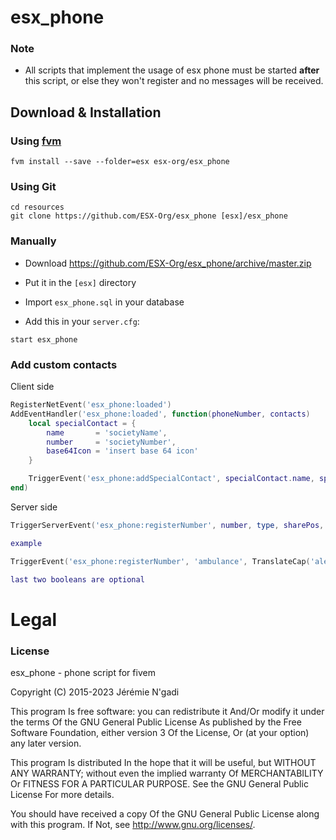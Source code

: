 # esx_phone

### Note
- All scripts that implement the usage of esx phone must be started **after** this script, or else they won't register and no messages will be received.

## Download & Installation

### Using [fvm](https://github.com/qlaffont/fvm-installer)
```
fvm install --save --folder=esx esx-org/esx_phone
```

### Using Git
```
cd resources
git clone https://github.com/ESX-Org/esx_phone [esx]/esx_phone
```

### Manually
- Download https://github.com/ESX-Org/esx_phone/archive/master.zip
- Put it in the `[esx]` directory

- Import `esx_phone.sql` in your database
- Add this in your `server.cfg`:

```
start esx_phone
```

### Add custom contacts

Client side

```lua
RegisterNetEvent('esx_phone:loaded')
AddEventHandler('esx_phone:loaded', function(phoneNumber, contacts)
	local specialContact = {
		name       = 'societyName',
		number     = 'societyNumber',
		base64Icon = 'insert base 64 icon'
	}

	TriggerEvent('esx_phone:addSpecialContact', specialContact.name, specialContact.number, specialContact.base64Icon)
end)
```

Server side

```lua
TriggerServerEvent('esx_phone:registerNumber', number, type, sharePos, hasDispatch, hideNumber, hidePosIfAnon)

example

TriggerEvent('esx_phone:registerNumber', 'ambulance', TranslateCap('alert_ambulance'), true, true)

last two booleans are optional
```

# Legal
### License
esx_phone - phone script for fivem

Copyright (C) 2015-2023 Jérémie N'gadi

This program Is free software: you can redistribute it And/Or modify it under the terms Of the GNU General Public License As published by the Free Software Foundation, either version 3 Of the License, Or (at your option) any later version.

This program Is distributed In the hope that it will be useful, but WITHOUT ANY WARRANTY; without even the implied warranty Of MERCHANTABILITY Or FITNESS FOR A PARTICULAR PURPOSE. See the GNU General Public License For more details.

You should have received a copy Of the GNU General Public License along with this program. If Not, see http://www.gnu.org/licenses/.
